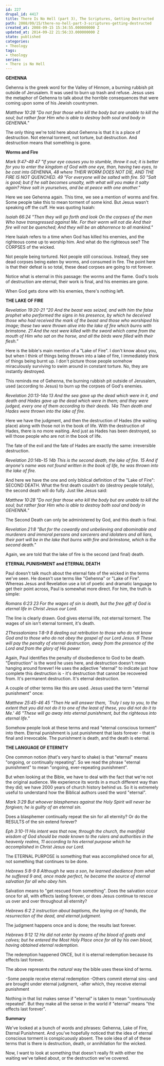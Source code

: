 ```yaml
---
id: 227
drupal_id: 4417
title: There Is No Hell (part 3), The Scriptures, Getting Destructed
path: 2008/09/15/there-no-hell-part-3-scriptures-getting-destructed
created_at: 2008-09-15 15:34:55.000000000 Z
updated_at: 2014-09-22 21:56:33.000000000 Z
state: published
categories:
- Theology
tags:
- theology
series:
- There is No Hell
---
```

<strong>GEHENNA</strong>

Gehenna is the greek word for the Valley of Hinnom, a burning rubbish pit outside of Jerusalem. It was used to burn up trash and refuse. Jesus uses the metaphor of Gehenna to talk about the horrible consequences that were coming upon some of his Jewish countrymen.

<em>Matthew 10:28
"Do not fear those who kill the body but are unable to kill the soul; but rather fear Him who is able to destroy both soul and body in GEHENNA."</em>

The only thing we're told here about Gehenna is that it is a place of destruction. Not eternal torment, not torture, but destruction. And destruction means that something is gone.

<strong>
Worms and Fire</strong>

<em>Mark 9:47-49
47 "If your eye causes you to stumble, throw it out; it is better for you to enter the kingdom of God with one eye, than, having two eyes, to be cast into GEHENNA, 48 where THEIR WORM DOES NOT DIE, AND THE FIRE IS NOT QUENCHED. 49 "For everyone will be salted with fire. 50 "Salt is good; but if he salt becomes unsalty, with what will you make it salty again? Have salt in yourselves, and be at peace with one another."</em>

Here we see Gehenna again. This time, we see a mention of worms and fire. Some people take this to mean torment of some kind. But Jesus wasn't speaking off the cuff. He was quoting Isaiah:

<em>Isaiah 66:24
"Then they will go forth and look On the corpses of the men Who have transgressed against Me. For their worm will not die And their fire will not be quenched; And they will be an abhorrence to all mankind."</em>

Here Isaiah refers to a time when God has killed his enemies, and the righteous come up to worship him. And what do the righteous see? The CORPSES of the wicked.

Not people being tortured. Not people still conscious. Instead, they see dead corpses being eaten by worms, and consumed in fire. The point here is that their defeat is so total, these dead corpses are going to rot forever.

Notice what is eternal in this passage: the worms and the flame. God's tools of destruction are eternal, their work is final, and his enemies are gone.

When God gets done with his enemies, there's nothing left.

<strong>
THE LAKE OF FIRE</strong>

<em>Revelation 19:20-21
"20 And the beast was seized, and with him the false prophet who performed the signs in his presence, by which he deceived those who had received the mark of the beast and those who worshiped his image; these two were thrown alive into the lake of fire which burns with brimstone. 21 And the rest were killed with the sword which came from the mouth of Him who sat on the horse, and all the birds were filled with their flesh."</em>

Here is the bible's main mention of a "Lake of Fire". I don't know about you, but when I think of things being thrown into a lake of fire, I immediately think of things being burnt up. I don't picture those people somehow miraculously surviving to swim around in constant torture. No, they are instantly destroyed.

This reminds me of Gehenna, the burning rubbish pit outside of Jerusalem, used (according to Jesus) to burn up the corpses of God's enemies.

<em>Revelation 20:13-14a
13 And the sea gave up the dead which were in it, and death and Hades gave up the dead which were in them; and they were judged, every one of them according to their deeds. 14a Then death and Hades were thrown into the lake of fire.</em>

Here we have the judgment, and then the destruction of Hades (the waiting place) along with those not in the book of life. With the destruction of Hades, there is no more waiting. And just as Hades has been destroyed, so will those people who are not in the book of life.

The fate of the evil and the fate of Hades are exactly the same: irreversible destruction.

<em>Revelation 20:14b-15
14b This is the second death, the lake of fire. 15 And if anyone's name was not found written in the book of life, he was thrown into the lake of fire.</em>

And here we have the one and only biblical definition of the "Lake of Fire": SECOND DEATH. What the first death couldn't do (destroy people totally), the second death will do fully. Just like Jesus said:

<em>Matthew 10:28
"Do not fear those who kill the body but are unable to kill the soul; but rather fear Him who is able to destroy both soul and body in GEHENNA."</em>

The Second Death can only be administered by God, and this death is final.

<em>Revelation 21:8
"But for the cowardly and unbelieving and abominable and murderers and immoral persons and sorcerers and idolaters and all liars, their part will be in the lake that burns with fire and brimstone, which is the second death."</em>

Again, we are told that the lake of fire is the second (and final) death.

<strong>
ETERNAL PUNISHMENT and ETERNAL DEATH</strong>

Paul doesn't talk much about the eternal fate of the wicked in the terms we've seen. He doesn't use terms like "Gehenna" or "Lake of Fire". Whereas Jesus and Revelation use a lot of poetic and dramatic language to get their point across, Paul is somewhat more direct. For him, the truth is simple:

<em>Romans 6:23
23 For the wages of sin is death, but the free gift of God is eternal life in Christ Jesus our Lord.</em>

The line is clearly drawn. God gives eternal life, not eternal torment. The wages of sin isn't eternal torment, it's death.

<em>2Thessalonians 1:8-9
8 dealing out retribution to those who do not know God and to those who do not obey the gospel of our Lord Jesus. 9 These will pay the penalty of eternal destruction, away from the presence of the Lord and from the glory of His power</em>

Again, Paul identifies the penalty of disobedience to God to be death. "Destruction" is the word he uses here, and destruction doesn't mean hanging around forever! He uses the adjective "eternal" to indicate just how complete this destruction is - it's destruction that cannot be recovered from. It's permanent destruction. It's eternal destruction.

A couple of other terms like this are used. Jesus used the term "eternal punishment" once:

<em>Matthew 25:45-46
45 "Then He will answer them, `Truly I say to you, to the extent that you did not do it to one of the least of these, you did not do it to Me.' 46 "These will go away into eternal punishment, but the righteous into eternal life."</em>

Somehow people look at these terms and read "eternal conscious torment" into them. Eternal punishment is just punishment that lasts forever - that is final and irrevocable. The punishment is death, and the death is eternal.

<strong>
THE LANGUAGE OF ETERNITY</strong>

One common notion (that's very hard to shake) is that "eternal" means "ongoing, or continually repeating". So we read the phrase "eternal punishment" to mean "ongoing, ever-repeating punishment".

But when looking at the Bible, we have to deal with the fact that we're not the original audience. We experience its words in a much different way than they did; we have 2000 years of church history behind us. So it is extremely useful to understand how the Biblical authors used the word "eternal".

<em>Mark 3:29 But whoever blasphemes against the Holy Spirit will never be forgiven; he is guilty of an eternal sin.</em>

Does a blasphemer continually repeat the sin for all eternity? Or do the RESULTS of the sin extend forever?

<em>Eph 3:10-11 His intent was that now, through the church, the manifold wisdom of God should be made known to the rulers and authorities in the heavenly realms, 11 according to his eternal purpose which he accomplished in Christ Jesus our Lord.</em>

The ETERNAL PURPOSE is something that was accomplished once for all, not something that continues to be done.

<em>Hebrews 5:8-9
8 Although he was a son, he learned obedience from what he suffered 9 and, once made perfect, he became the source of eternal salvation for all who obey him.</em>

Salvation means to "get rescued from something". Does the salvation occur once for all, with effects lasting forever, or does Jesus continue to rescue us over and over throughout all eternity?

<em>Hebrews 6:2
2 instruction about baptisms, the laying on of hands, the resurrection of the dead, and eternal judgment.</em>

The judgment happens once and is done; the results last forever.

<em>Hebrews 9:12
12 He did not enter by means of the blood of goats and calves; but he entered the Most Holy Place once for all by his own blood, having obtained eternal redemption.</em>

The redemption happened ONCE, but it is eternal redemption because its effects last forever.

The above represents the <em>natural</em> way the bible uses these kind of terms.

-Some people receive eternal redemption
-Others commit eternal sins
-and are brought under eternal judgment,
-after which, they receive eternal punishment

Nothing in that list makes sense if "eternal" is taken to mean "continuously repeated". But they make all the sense in the world if "eternal" means "the effects last forever".

<strong></strong>

<strong>
Summary</strong>

We've looked at a bunch of words and phrases: Gehenna, Lake of Fire, Eternal Punishment. And you've hopefully noticed that the idea of eternal conscious torment is conspicuously absent. The sole idea of all of these terms that is there is destruction, death, or annihilation for the wicked.

Now, I want to look at something that doesn't really fit with either the waiting we've talked about, or the destruction we've covered.
